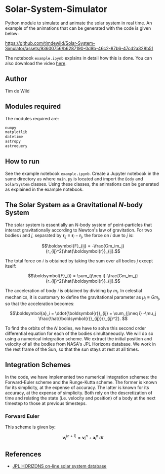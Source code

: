 # Solar-System-Simulator
Python module to simulate and animate the solar system in real time. An example of the animations that can be generated with the code is given below:

https://github.com/timdewild/Solar-System-Simulator/assets/93600756/b6287190-0d8b-46c2-87b6-47cd2a328b51

The notebook `example.ipynb` explains in detail how this is done. You can also download the video [here](inner_solar_system.mp4). 

## Author

Tim de Wild

## Modules required
The modules required are:
```bash
numpy
matplotlib
datetime
astropy
astroquery
```

## How to run
See the example notebook `example.ipynb`. Create a Jupyter notebook in the same directory as where `main.py` is located and import the `Body` and `SolarSystem` classes. Using these classes, the animations can be generated as explained in the example notebook.

## The Solar System as a Gravitational $N$-body System
The solar system is essentially an $N$-body system of point-particles that interact gravitationally according to Newton's law of gravitation. For two bodies $i$ and $j$, separated by $\boldsymbol{r}_{ij}\equiv \boldsymbol{r}_i-\boldsymbol{r}_j$, the force on $i$ due to $j$ is:

```math
\boldsymbol{F}_{ij} = -\frac{Gm_im_j}{r_{ij}^2}\hat{\boldsymbol{r}}_{ij}.
```

The total force on $i$ is obtained by taking the sum over all bodies $j$ except itself:

```math
\boldsymbol{F}_{i} = \sum_{j\neq i}-\frac{Gm_im_j}{r_{ij}^2}\hat{\boldsymbol{r}}_{ij}.
```

The acceleration of body $i$ is obtained by dividing by $m_i$. In celestial mechanics, it is customary to define the gravitational parameter as $\mu_j\equiv Gm_j$, so that the acceleration becomes:

```math
\boldsymbol{a}_i = \ddot{\boldsymbol{r}}_{ij} = \sum_{j\neq i} -\mu_j \frac{\hat{\boldsymbol{r}}_{ij}}{r_{ij}^2}. 
```

To find the orbits of the $N$ bodies, we have to solve this second order differential equation for each of the bodies simultaneously. We will do so using a numerical integration scheme. We extract the initial position and velocity of all the bodies from NASA's JPL Horizons database. We work in the rest frame of the Sun, so that the sun stays at rest at all times. 

## Integration Schemes
In the code, we have implemented two numerical integration schemes: the Forward-Euler scheme and the Runge-Kutta scheme. The former is known for its simplicity, at the expense of accuracy. The latter is known for its accuracy, at the expense of simplicity. Both rely on the descretization of time and relating the state (i.e. velocity and position) of a body at the next timestep to those at previous timesteps. 

### Forward Euler
This scheme is given by:
```math
\boldsymbol{v}_i^{(n+1)} = \boldsymbol{v}_i^{n}+\boldsymbol{a}_i^{n}\;dt
```





## References

- [JPL HORIZONS on-line solar system database](https://docs.astropy.org/en/stable/coordinates/solarsystem.html)
